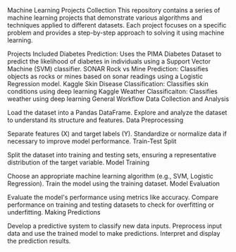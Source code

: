 Machine Learning Projects Collection
This repository contains a series of machine learning projects that demonstrate various algorithms and techniques applied to different datasets. Each project focuses on a specific problem and provides a step-by-step approach to solving it using machine learning.

Projects Included
Diabetes Prediction: Uses the PIMA Diabetes Dataset to predict the likelihood of diabetes in individuals using a Support Vector Machine (SVM) classifier.
SONAR Rock vs Mine Prediction: Classifies objects as rocks or mines based on sonar readings using a Logistic Regression model.
Kaggle Skin Disease Classification: Classifies skin conditions using deep learning
Kaggle Weather Classificaiton: Classifies weather  using deep learning
General Workflow
Data Collection and Analysis

Load the dataset into a Pandas DataFrame.
Explore and analyze the dataset to understand its structure and features.
Data Preprocessing

Separate features (X) and target labels (Y).
Standardize or normalize data if necessary to improve model performance.
Train-Test Split

Split the dataset into training and testing sets, ensuring a representative distribution of the target variable.
Model Training

Choose an appropriate machine learning algorithm (e.g., SVM, Logistic Regression).
Train the model using the training dataset.
Model Evaluation

Evaluate the model's performance using metrics like accuracy.
Compare performance on training and testing datasets to check for overfitting or underfitting.
Making Predictions

Develop a predictive system to classify new data inputs.
Preprocess input data and use the trained model to make predictions.
Interpret and display the prediction results.
